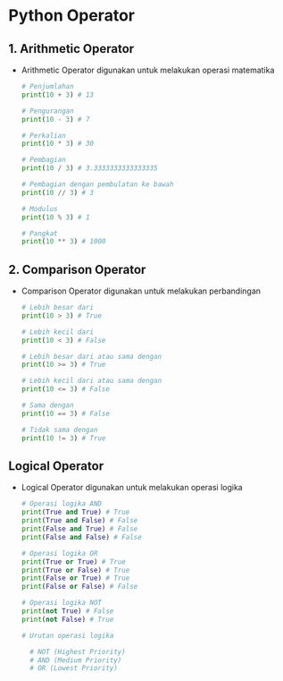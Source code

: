 # Python Operator

## 1. Arithmetic Operator

- Arithmetic Operator digunakan untuk melakukan operasi matematika

  ```python
  # Penjumlahan
  print(10 + 3) # 13

  # Pengurangan
  print(10 - 3) # 7

  # Perkalian
  print(10 * 3) # 30

  # Pembagian
  print(10 / 3) # 3.3333333333333335

  # Pembagian dengan pembulatan ke bawah
  print(10 // 3) # 3

  # Modulus
  print(10 % 3) # 1

  # Pangkat
  print(10 ** 3) # 1000
  ```

## 2. Comparison Operator

- Comparison Operator digunakan untuk melakukan perbandingan

  ```python
  # Lebih besar dari
  print(10 > 3) # True

  # Lebih kecil dari
  print(10 < 3) # False

  # Lebih besar dari atau sama dengan
  print(10 >= 3) # True

  # Lebih kecil dari atau sama dengan
  print(10 <= 3) # False

  # Sama dengan
  print(10 == 3) # False

  # Tidak sama dengan
  print(10 != 3) # True
  ```

## Logical Operator

- Logical Operator digunakan untuk melakukan operasi logika

  ```python
  # Operasi logika AND
  print(True and True) # True
  print(True and False) # False
  print(False and True) # False
  print(False and False) # False

  # Operasi logika OR
  print(True or True) # True
  print(True or False) # True
  print(False or True) # True
  print(False or False) # False

  # Operasi logika NOT
  print(not True) # False
  print(not False) # True

  # Urutan operasi logika

    # NOT (Highest Priority)
    # AND (Medium Priority)
    # OR (Lowest Priority)
  ```
